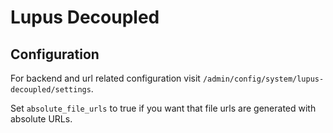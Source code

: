 # Lupus Decoupled

## Configuration

For backend and url related configuration visit `/admin/config/system/lupus-decoupled/settings`.

Set `absolute_file_urls` to true if you want that file urls are generated with absolute URLs.
